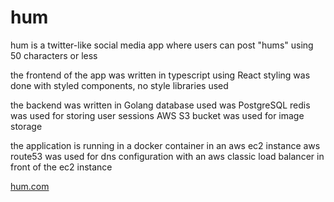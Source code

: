 # hum

hum is a twitter-like social media app where users can post "hums" using 50 characters or less

the frontend of the app was written in typescript using React
styling was done with styled components, no style libraries used

the backend was written in Golang
database used was PostgreSQL
redis was used for storing user sessions
AWS S3 bucket was used for image storage

the application is running in a docker container in an aws ec2 instance
aws route53 was used for dns configuration with an aws classic load balancer in front of the ec2 instance

[hum.com](https://www.thehumapp.com/)
